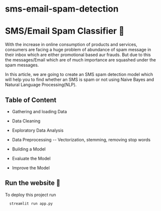 # sms-email-spam-detection
# SMS/Email Spam Classifier 📧

With the increase in online consumption of products and services, consumers are facing a huge problem of abundance of spam message in their inbox which are either promotional based aur frauds. But due to this the messages/Email which are of much importance are squashed under the spam messages.

In this article, we are going to create an SMS spam detection model which will help you to find whether an SMS is spam or not using Naive Bayes and Natural Language Processing(NLP). 

## Table of Content

- Gathering and loading Data

- Data Cleaning

- Exploratory Data Analysis

- Data Preprocessing -- Vectorization, stemming, removing stop words

- Building a Model

- Evaluate the Model

- Improve the Model


## Run the website 🚀

To deploy this project run

```bash
  streamlit run app.py
```
